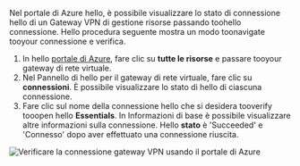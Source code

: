 Nel portale di Azure hello, è possibile visualizzare lo stato di connessione hello di un Gateway VPN di gestione risorse passando toohello connessione. Hello procedura seguente mostra un modo toonavigate tooyour connessione e verifica.

1. In hello [portale di Azure](http://portal.azure.com), fare clic su **tutte le risorse** e passare tooyour gateway di rete virtuale.
2. Nel Pannello di hello per il gateway di rete virtuale, fare clic su **connessioni**. È possibile visualizzare lo stato di hello di ciascuna connessione.
3. Fare clic sul nome della connessione hello che si desidera tooverify tooopen hello **Essentials**. In Informazioni di base è possibile visualizzare altre informazioni sulla connessione. Hello **stato** è 'Succeeded' e 'Connesso' dopo aver effettuato una connessione riuscita.

  ![Verificare la connessione gateway VPN usando il portale di Azure](./media/vpn-gateway-verify-connection-portal-rm-include/connectionsucceeded.png)